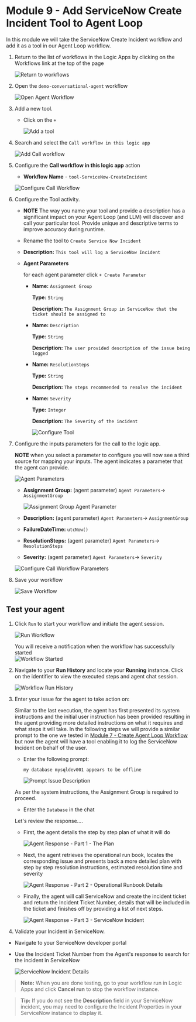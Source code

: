 # Module 9 - Add ServiceNow Create Incident Tool to Agent Loop
In this module we will take the ServiceNow Create Incident workflow and add it as a tool in our Agent Loop workflow.


1. Return to the list of workflows in the Logic Apps by clicking on the Workflows link at the top of the page

    ![Return to workflows](./images/09_01_return_to_workflows.png "return to workflows")

1. Open the `demo-conversational-agent` workflow

    ![Open Agent Workflow](./images/09_02_open_agent_workflow.png "open agent workflow")

1. Add a new tool.
    - Click on the `+`

        ![Add a tool](./images/09_04_add_a_tool.png "add a tool")

1. Search and select the `Call workflow in this logic app`

    ![Add Call workflow](./images/09_05_add_action_call_workflow_in_this_logic_app.png "add call workflow")

1. Configure the **Call workflow in this logic app** action
    - **Workflow Name** - `tool-ServiceNow-CreateIncident`

    ![Configure Call Workflow](./images/09_06_configure_call_workflow.png "configure call workflow")

1. Configure the Tool activity.
    - **NOTE** The way you name your tool and provide a description has a significant impact on your Agent Loop (and LLM) will discover and call your particular tool. Provide unique and descriptive terms to improve accuracy during runtime. 
    - Rename the tool to `Create Service Now Incident`
    - **Description:** `This tool will log a ServiceNow Incident`
    - **Agent Parameters**
        
        for each agent parameter click `+ Create Parameter` 
        - **Name:** `Assignment Group`

          **Type:** `String`

          **Description:** `The Assignment Group in ServiceNow that the ticket should be assigned to`

        - **Name:** `Description`

          **Type:** `String`

          **Description:** `The user provided description of the issue being logged`    

        - **Name:** `ResolutionSteps`

          **Type:** `String`

          **Description:** `The steps recommended to resolve the incident`                       

        - **Name:** `Severity`

          **Type:** `Integer`

          **Description:** `The Severity of the incident`      

          ![Configure Tool](./images/09_07_configure_tool.png "configure tool")

1. Configure the inputs parameters for the call to the logic app.

    **NOTE** when you select a parameter to configure you will now see a third source for mapping your inputs. The agent indicates a parameter that the agent can provide.

    ![Agent Parameters](./images/09_08_configure_assignment_group.png "agent parameters")

    - **Assignment Group:** (agent parameter) `Agent Parameters`-> `AssignmentGroup`

      ![Assignment Group Agent Parameter](./images/09_08_configure_assignment_group_selected.png "assignment group agent parameter")
    
    - **Description:** (agent parameter) `Agent Parameters`-> `AssignmentGroup`
    - **FailureDateTime:** `utcNow()`
    - **ResolutionSteps:** (agent parameter) `Agent Parameters`-> `ResolutionSteps`
    - **Severity:** (agent parameter) `Agent Parameters`-> `Severity`

    ![Configure Call Workflow Parameters](./images/09_10_configure_call_workflow_parameters.png "configure call workflow parameters")

1. Save your workflow

    ![Save Workflow](./images/09_11_save_workflow.png "save workflow")

## Test your agent

1. Click `Run` to start your workflow and initiate the agent session.

    ![Run Workflow](./images/09_12_run_workflow.png "run workflow")

    You will receive a notification when the workflow has successfully started  
    ![Workflow Started](./images/09_13_workflow_started.png "workflow started")

1. Navigate to your **Run History** and locate your **Running** instance. Click on the identifier to view the executed steps and agent chat session.

    ![Workflow Run History](./images/09_14_workflow_run_history.png "workflow run history")

1. Enter your issue for the agent to take action on:

    Similar to the last execution, the agent has first presented its system instructions and the initial user instruction has been provided resulting in the agent providing more detailed instructions on what it requires and what steps it will take. In the following steps we will provide a similar prompt to the one we tested in [Module 7 - Create Agent Loop Workflow](07_create_agent_loop_workflow.md) but now the agent will have a tool enabling it to log the ServiceNow Incident on behalf of the user.

    - Enter the following prompt:
      ```
      my database mysqldev001 appears to be offline  
      ```
        ![Prompt Issue Description](./images/09_15_workflow_run_user_prompt_1.png "prompt issue description")

    As per the system instructions, the Assignment Group is required to proceed.
    - Enter the `Database` in the chat

    Let's review the response....
    - First, the agent details the step by step plan of what it will do

      ![Agent Response - Part 1 - The Plan](./images/09_15_workflow_run_user_prompt_2_plan.png "agent response part1 the plan")

    - Next, the agent retrieves the operational run book, locates the corresponding issue and presents back a more detailed plan with step by step resolution instructions, estimated resolution time and severity 

      ![Agent Response - Part 2 - Operational Runbook Details](./images/09_15_workflow_run_user_prompt_2_runbook_details.png "agent response part 2 operational runbook details")

    - Finally, the agent will call ServiceNow and create the incident ticket and return the Incident Ticket Number, details that will be included in the ticket and finishes off by providing a list of next steps.

      ![Agent Response - Part 3 - ServiceNow Incident](./images/09_15_workflow_run_user_prompt_2_servicenow_incident_creation.png "agent response part 3 servicenow incident")

1. Validate your Incident in ServiceNow.
  - Navigate to your ServiceNow developer portal
  - Use the Incident Ticket Number from the Agent's response to search for the incident in ServiceNow

    ![ServiceNow Incident Details](./images/09_17_servnicenow_incident_detailspng.png "servicenow incident details")

> **Note:** When you are done testing, go to your workflow run in Logic Apps and click **Cancel run** to stop the workflow instance.

> **Tip:** If you do not see the **Description** field in your ServiceNow incident, you may need to configure the Incident Properties in your ServiceNow instance to display it. 
